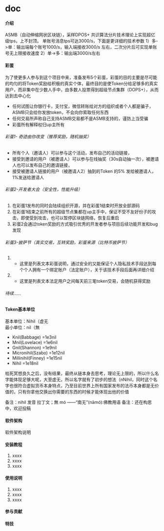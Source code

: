 # doc

#### 介绍
ASMB（自动伸缩网状区块链），采样DPOS+ 共识算法分片技术理论上实现超亿级tps，上不封顶。
单账号消息tps可达3000/s，下面是更详细的技术参数
1）多->单：输出端每个账号1000/s，输入端接收3000/s 左右，二次分片后可实现单账号无上限接收速度
2）单->多：输出端3000/s左右


#### 彩蛋
为了使更多人参与到这个项目中来，准备发布5个彩蛋，彩蛋的目的主要是尽可能的均匀的将Token奖励给积极的真实个体，最终目的是使Token分给足够多的真实用户，而非集中在少数人手中，由多数人投票得到超级节点集群（DOPS+），从而达到去中心化

- 任何试图让你银行卡，支付宝，微信转账给对方的组织或者个人都是骗子，ASMB只会给你发放token，不会向你索取任何东西
- 任何交易所声称自己支持ASMB交易都不是ASMB支持的，谨防上当受骗
- 彩蛋所有解释权归up主所有



###### 彩蛋1- 奇迹由你改变（推荐奖励，随机抽奖）

- 所有个人（邀请人）可以参与这个活动，发布自己的活动链接，
- 接受到邀请的用户（被邀请人）可以参与在线抽奖（30s自动抽一次），被邀请人也可以发布自己的邀请链接，
- 接受被邀请人链接的用户（被邀请人2）抽到的Token 的5% 发给被邀请人，1%发送给邀请人


###### 彩蛋2-开发者大会（安全性，性能升级）

1. 在彩蛋1发布的同时会陆续组织开源，并在彩蛋1结束时开放全部源码
1. 在彩蛋1结束之前所有的超级节点集都在up主手中，保证不受不友好份子的攻击，即使受到攻击，也可以暂停区块链网络，恢复后重启
1. 彩蛋2会通过token奖励的方式吸引优秀的开发者参与项目后续功能开发和bug发现


###### 彩蛋3-披萨节（真实交易，互转奖励，彩蛋来源（比特币披萨节）

1. - 这里是列表文本彩蛋说明，通过安全的又能保证个人隐私技术手段达到每个个人拥有一个绑定账户（法定账户），关于该技术手段后面再详细介绍
1. - 这里是列表文本法定用户之间每天前三笔token交易，会随机获得奖励

###### 待续......

#### Token基本单位

基本单位：Nihil（虚无   
最小单位：nil（無
-  Knil(Babbage) =1e3nil
-  Mnil(Lovelace) =1e6nil
-  Gnil(Shannon) =1e9nil
-  Micronihil(Szabo) =1e12nil
-  Millinihil(Finney) =1e15nil
-  Nihil =1e18nil


枯死冥想良久之后，没有结果，最终从链本身去思考，理论无上限的，所以什么名字能体现足够大呢，大至虚无，所以名字就有了初步的想法（nNihil，同时这个名字也很符合虚拟货币本身特点，乃至目前世界上所有国家发布的法币本身都是无价值的，只有你拿他交换出你需要的东西的时候才能体现出他的价值

备注：nihil 发音 拉丁文；無 mó ——“南无”(nāmó):佛教用语
备注：还在构思中，欢迎投稿

#### 软件架构
软件架构说明


#### 安装教程

1.  xxxx
2.  xxxx
3.  xxxx

#### 使用说明

1.  xxxx
2.  xxxx
3.  xxxx

#### 参与贡献



#### 特技

